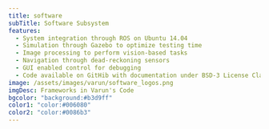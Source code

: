 ```yaml
---
title: software
subTitle: Software Subsystem
features:
  - System integration through ROS on Ubuntu 14.04
  - Simulation through Gazebo to optimize testing time
  - Image processing to perform vision-based tasks
  - Navigation through dead-reckoning sensors
  - GUI enabled control for debugging
  - Code available on GitHib with documentation under BSD-3 License Clause
image: /assets/images/varun/software_logos.png
imgDesc: Frameworks in Varun's Code
bgcolor: "background:#b3d9ff"
color1: "color:#006080"
color2: "color:#0086b3"
---
```


